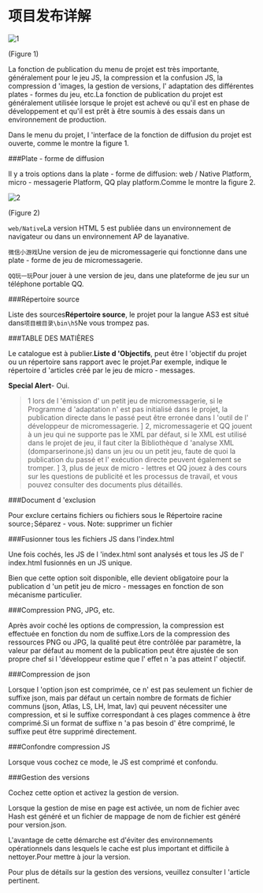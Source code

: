 # 项目发布详解

![1](img/1.png)  


(Figure 1)

La fonction de publication du menu de projet est très importante, généralement pour le jeu JS, la compression et la confusion JS, la compression d 'images, la gestion de versions, l' adaptation des différentes plates - formes du jeu, etc.La fonction de publication du projet est généralement utilisée lorsque le projet est achevé ou qu'il est en phase de développement et qu'il est prêt à être soumis à des essais dans un environnement de production.

Dans le menu du projet, l 'interface de la fonction de diffusion du projet est ouverte, comme le montre la figure 1.

###Plate - forme de diffusion

Il y a trois options dans la plate - forme de diffusion: web / Native Platform, micro - messagerie Platform, QQ play platform.Comme le montre la figure 2.

![2](img/2.png) 


(Figure 2)

`web/Native`La version HTML 5 est publiée dans un environnement de navigateur ou dans un environnement AP de layanative.

`微信小游戏`Une version de jeu de micromessagerie qui fonctionne dans une plate - forme de jeu de micromessagerie.

`QQ玩一玩`Pour jouer à une version de jeu, dans une plateforme de jeu sur un téléphone portable QQ.

###Répertoire source

Liste des sources**Répertoire source**, le projet pour la langue AS3 est situé dans`项目根目录\bin\h5`Ne vous trompez pas.

###TABLE DES MATIÈRES

Le catalogue est à publier.**Liste d 'Objectifs**, peut être l 'objectif du projet ou un répertoire sans rapport avec le projet.Par exemple, indique le répertoire d 'articles créé par le jeu de micro - messages.

**Special Alert**- Oui.

> 1 lors de l 'émission d' un petit jeu de micromessagerie, si le Programme d 'adaptation n' est pas initialisé dans le projet, la publication directe dans le passé peut être erronée dans l 'outil de l' développeur de micromessagerie.
]
> 2, micromessagerie et QQ jouent à un jeu qui ne supporte pas le XML par défaut, si le XML est utilisé dans le projet de jeu, il faut citer la Bibliothèque d 'analyse XML (domparserinone.js) dans un jeu ou un petit jeu, faute de quoi la publication du passé et l' exécution directe peuvent également se tromper.
]
> 3, plus de jeux de micro - lettres et QQ jouez à des cours sur les questions de publicité et les processus de travail, et vous pouvez consulter des documents plus détaillés.

###Document d 'exclusion

Pour exclure certains fichiers ou fichiers sous le Répertoire racine source`;`Séparez - vous.
Note: supprimer un fichier

###Fusionner tous les fichiers JS dans l'index.html

Une fois cochés, les JS de l 'index.html sont analysés et tous les JS de l' index.html fusionnés en un JS unique.

Bien que cette option soit disponible, elle devient obligatoire pour la publication d 'un petit jeu de micro - messages en fonction de son mécanisme particulier.

###Compression PNG, JPG, etc.

Après avoir coché les options de compression, la compression est effectuée en fonction du nom de suffixe.Lors de la compression des ressources PNG ou JPG, la qualité peut être contrôlée par paramètre, la valeur par défaut au moment de la publication peut être ajustée de son propre chef si l 'développeur estime que l' effet n 'a pas atteint l' objectif.

###Compression de json

Lorsque l 'option json est comprimée, ce n' est pas seulement un fichier de suffixe json, mais par défaut un certain nombre de formats de fichier communs (json, Atlas, LS, LH, lmat, lav) qui peuvent nécessiter une compression, et si le suffixe correspondant à ces plages commence à être comprimé.Si un format de suffixe n 'a pas besoin d' être comprimé, le suffixe peut être supprimé directement.

###Confondre compression JS

Lorsque vous cochez ce mode, le JS est comprimé et confondu.

###Gestion des versions

Cochez cette option et activez la gestion de version.

Lorsque la gestion de mise en page est activée, un nom de fichier avec Hash est généré et un fichier de mappage de nom de fichier est généré pour version.json.

L'avantage de cette démarche est d'éviter des environnements opérationnels dans lesquels le cache est plus important et difficile à nettoyer.Pour mettre à jour la version.

Pour plus de détails sur la gestion des versions, veuillez consulter l 'article pertinent.



